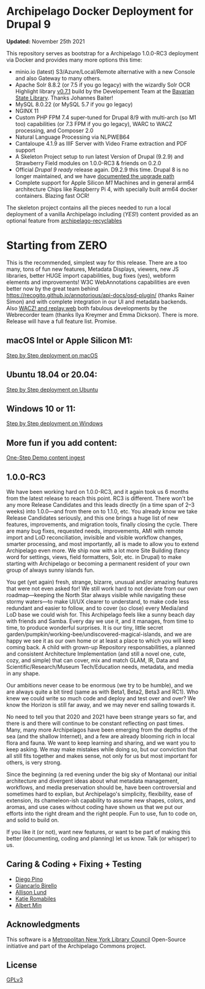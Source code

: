 <!--documentation
---
title: "Archipelago-deployment for Drupal 9"
tags:
  - Archipelago-deployment
  - Drupal 9
  - Docker
---
documentation-->

# Archipelago Docker Deployment for Drupal 9

**Updated:** November 25th 2021

This repository serves as bootstrap for a Archipelago 1.0.0-RC3 deployment via Docker and provides many more options this time:

- minio.io (latest) S3/Azure/Local/Remote alternative with a new Console and also Gateway to many others.
- Apache Solr 8.8.2 (or 7.5 if you go legacy) with the wizardly Solr OCR Highlight library [v0.7.1](https://github.com/dbmdz/solr-ocrhighlighting/releases/tag/0.7.1) build by the Developement Team at the [Bavarian State Library](https://github.com/dbmdz). Thanks Johannes Baiter!
- MySQL 8.0.22 (or MySQL 5.7 if you go legacy)
- NGINX 11
- Custom PHP FPM 7.4 super-tuned for Drupal 8/9 with multi-arch (so M1 too) capabilities (or 7.3 FPM if you go legacy), WARC to WACZ processing, and Composer 2.0
- Natural Language Processing via NLPWEB64
- Cantaloupe 4.1.9 as IIIF Server with Video Frame extraction and PDF support
- A Skeleton Project setup to run latest Version of Drupal (9.2.9) and Strawberry Field modules on 1.0.0-RC3 & friends on 0.2.0
- Official *Drupal 9 ready* release again. D9.2.9 this time. Drupal 8 is no longer maintained, and we have [documented the upgrade path](docs/upgradeFromD8ToD9.md)
- Complete support for Apple Silicon *M1* Machines and in general arm64 architecture Chips like Raspberry Pi 4, with specially built arm64 docker containers. Blazing fast OCR!

The skeleton project contains all the pieces needed to run a local deployment of a vanilla Archipelago including (*YES*!) content provided as an optional feature from [archipelago-recyclables](https://github.com/esmero/archipelago-recyclables)

# Starting from ZERO

This is the recommended, simplest way for this release. There are a too many, tons of fun new features, Metadata Displays, viewers, new JS libraries, better HUGE import capabilities, bug fixes (yes), webform elements and improvements! W3C WebAnnotations capabilities are even better now by the great team behind <https://recogito.github.io/annotorious/api-docs/osd-plugin/> (thanks Rainer Simon) and with complete integration in our UI and metadata backends. Also [WACZ! and replay.web](https://github.com/webrecorder/replayweb.page) both fabulous developments by the Webrecorder team (thanks Ilya Kreymer and Emma Dickson). There is more. Release will have a full feature list. Promise.

## macOS Intel or Apple Silicon M1:

[Step by Step deployment on macOS](docs/osx.md)

## Ubuntu 18.04 or 20.04:

[Step by Step deployment on Ubuntu](docs/ubuntu.md)

## Windows 10 or 11:

[Step by Step deployment on Windows](docs/windows.md)

## More fun if you add content:

[One-Step Demo content ingest](docs/democontent.md)

## 1.0.0-RC3

We have been working hard on 1.0.0-RC3, and it again took us 6 months from the latest release to reach this point. RC3 is different. There won't be any more Release Candidates and this leads directly (in a time span of 2–3 weeks) into 1.0.0—and from there on to 1.1.0, etc. You already know we take Release Candidates seriously, and this one brings a huge list of new features, improvements, and migration tools, finally closing the cycle. There are many bug fixes, requested needs, improvements, AMI with remote import and LoD reconciliation, invisible and visible workflow changes, smarter processing, and most importantly, all is made to allow you to extend Archipelago even more. We ship now with a lot more Site Building (fancy word for settings, views, field formatters, Solr, etc. in Drupal) to make starting with Archipelago or becoming a permanent resident of your own group of always sunny islands fun.

You get (yet again) fresh, strange, bizarre, unusual and/or amazing features that were not even asked for! We still work hard to not deviate from our own roadmap—keeping the North Star always visible while navigating these stormy waters—to make UI/UX clearer to understand, to make code less redundant and easier to follow, and to cover (so close) every Media/and LoD base we could wish for. This Archipelago feels like a sunny beach day with friends and Samba. Every day we use it, and it manages, from time to time, to produce wonderful surprises. It is our tiny, little secret garden/pumpkin/working-bee/undiscovered-magical-islands, and we are happy we see it as our own home or at least a place to which you will keep coming back. A child with grown-up Repository responsabilities, a planned and consistent Architecture Implementation (and still a novel one, cute, cozy, and simple) that can cover, mix and match GLAM, IR, Data and Scientific/Research/Museum Tech/Education needs, metadata, and media in any shape.

Our ambitions never cease to be enormous (we try to be humble), and we are always quite a bit tired (same as with Beta1, Beta2, Beta3 and RC1). Who knew we could write so much code and deploy and test over and over? We know the Horizon is still far away, and we may never end sailing towards it.

No need to tell you that 2020 and 2021 have been strange years so far, and there is and there will continue to be constant reflecting on past times. Many, many more Archipelagos have been emerging from the depths of the sea (and the shallow Internet), and a few are already blooming rich in local flora and fauna. We want to keep learning and sharing, and we want you to keep asking. We may make mistakes while doing so, but our conviction that all still fits together and makes sense, not only for us but most important for others, is very strong.

Since the beginning (a red evening under the big sky of Montana) our initial architecture and divergent ideas about what metadata management, workflows, and media preservation should be, have been controversial and sometimes hard to explian, but Archipelago's simplicity, flexibility, ease of extension, its chameleon-ish capability to assume new shapes, colors, and aromas, and use cases without coding have shown us that we put our efforts into the right dream and the right people. Fun to use, fun to code on, and solid to build on.

If you like it (or not), want new features, or want to be part of making this better (documenting, coding and planning) let us know. Talk (or whisper) to us.

## Caring & Coding + Fixing + Testing

* [Diego Pino](https://github.com/DiegoPino)
* [Giancarlo Birello](https://github.com/giancarlobi)
* [Allison Lund](https://github.com/alliomeria)
* [Katie Romabiles](https://github.com/karomabiles)
* [Albert Min](https://github.com/aksm)

## Acknowledgments

This software is a [Metropolitan New York Library Council](https://metro.org) Open-Source initiative and part of the Archipelago Commons project.

## License

[GPLv3](http://www.gnu.org/licenses/gpl-3.0.txt)
